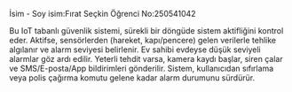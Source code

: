 İsim - Soy isim:Fırat Seçkin Öğrenci No:250541042

Bu IoT tabanlı güvenlik sistemi, sürekli bir döngüde sistem aktifliğini kontrol eder. Aktifse, sensörlerden (hareket, kapı/pencere) gelen verilerle tehlike algılanır ve alarm seviyesi belirlenir. Ev sahibi evdeyse düşük seviyeli alarmlar göz ardı edilir. Yeterli tehdit varsa, kamera kaydı başlar, siren çalar ve SMS/E-posta/App bildirimleri gönderilir. Sistem, kullanıcıdan sıfırlama veya polis çağırma komutu gelene kadar alarm durumunu sürdürür.
